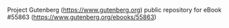Project Gutenberg (https://www.gutenberg.org) public repository for
eBook #55863 (https://www.gutenberg.org/ebooks/55863)
